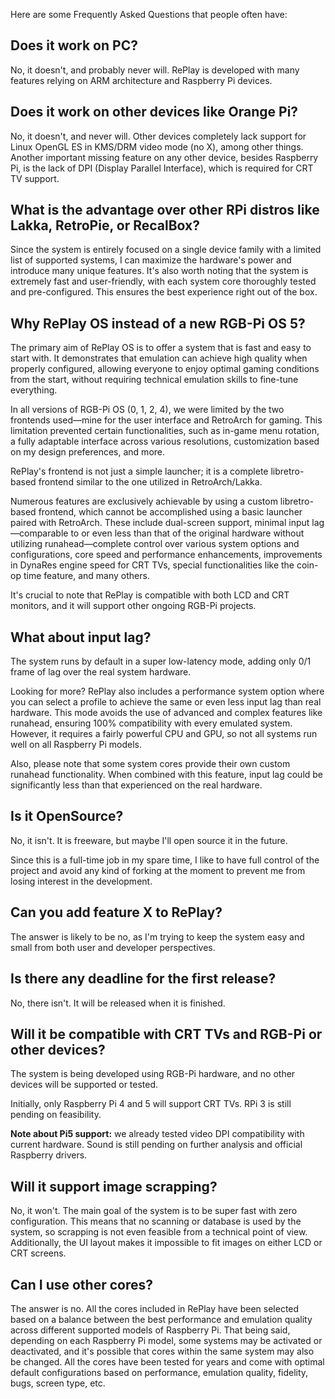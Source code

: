 Here are some Frequently Asked Questions that people often have:

## Does it work on PC?
No, it doesn't, and probably never will. RePlay is developed with many features relying on ARM architecture and Raspberry Pi devices.

## Does it work on other devices like Orange Pi?
No, it doesn't, and never will. Other devices completely lack support for Linux OpenGL ES in KMS/DRM video mode (no X), among other things. Another important missing feature on any other device, besides Raspberry Pi, is the lack of DPI (Display Parallel Interface), which is required for CRT TV support.

## What is the advantage over other RPi distros like Lakka, RetroPie, or RecalBox?
Since the system is entirely focused on a single device family with a limited list of supported systems, I can maximize the hardware's power and introduce many unique features. It's also worth noting that the system is extremely fast and user-friendly, with each system core thoroughly tested and pre-configured. This ensures the best experience right out of the box.

## Why RePlay OS instead of a new RGB-Pi OS 5?
The primary aim of RePlay OS is to offer a system that is fast and easy to start with. It demonstrates that emulation can achieve high quality when properly configured, allowing everyone to enjoy optimal gaming conditions from the start, without requiring technical emulation skills to fine-tune everything.

In all versions of RGB-Pi OS (0, 1, 2, 4), we were limited by the two frontends used—mine for the user interface and RetroArch for gaming. This limitation prevented certain functionalities, such as in-game menu rotation, a fully adaptable interface across various resolutions, customization based on my design preferences, and more.

RePlay's frontend is not just a simple launcher; it is a complete libretro-based frontend similar to the one utilized in RetroArch/Lakka.

Numerous features are exclusively achievable by using a custom libretro-based frontend, which cannot be accomplished using a basic launcher paired with RetroArch. These include dual-screen support, minimal input lag—comparable to or even less than that of the original hardware without utilizing runahead—complete control over various system options and configurations, core speed and performance enhancements, improvements in DynaRes engine speed for CRT TVs, special functionalities like the coin-op time feature, and many others.

It's crucial to note that RePlay is compatible with both LCD and CRT monitors, and it will support other ongoing RGB-Pi projects.

## What about input lag?
The system runs by default in a super low-latency mode, adding only 0/1 frame of lag over the real system hardware.

Looking for more? RePlay also includes a performance system option where you can select a profile to achieve the same or even less input lag than real hardware. This mode avoids the use of advanced and complex features like runahead, ensuring 100% compatibility with every emulated system. However, it requires a fairly powerful CPU and GPU, so not all systems run well on all Raspberry Pi models.

Also, please note that some system cores provide their own custom runahead functionality. When combined with this feature, input lag could be significantly less than that experienced on the real hardware.

## Is it OpenSource?
No, it isn't. It is freeware, but maybe I'll open source it in the future.

Since this is a full-time job in my spare time, I like to have full control of the project and avoid any kind of forking at the moment to prevent me from losing interest in the development.

## Can you add feature X to RePlay?
The answer is likely to be no, as I'm trying to keep the system easy and small from both user and developer perspectives.

## Is there any deadline for the first release?
No, there isn't. It will be released when it is finished.

## Will it be compatible with CRT TVs and RGB-Pi or other devices?
The system is being developed using RGB-Pi hardware, and no other devices will be supported or tested.

Initially, only Raspberry Pi 4 and 5 will support CRT TVs. RPi 3 is still pending on feasibility.

**Note about Pi5 support:** we already tested video DPI compatibility with current hardware. Sound is still pending on further analysis and official Raspberry drivers.

## Will it support image scrapping?
No, it won't. The main goal of the system is to be super fast with zero configuration. This means that no scanning or database is used by the system, so scrapping is not even feasible from a technical point of view. Additionally, the UI layout makes it impossible to fit images on either LCD or CRT screens.

## Can I use other cores?

The answer is no. All the cores included in RePlay have been selected based on a balance between the best performance and emulation quality across different supported models of Raspberry Pi. That being said, depending on each Raspberry Pi model, some systems may be activated or deactivated, and it's possible that cores within the same system may also be changed. All the cores have been tested for years and come with optimal default configurations based on performance, emulation quality, fidelity, bugs, screen type, etc.